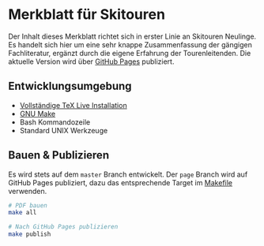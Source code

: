 # Merkblatt für Skitouren

Der Inhalt dieses Merkblatt richtet sich in erster Linie an Skitouren Neulinge.
Es handelt sich hier um eine sehr knappe Zusammenfassung der gängigen Fachliteratur, ergänzt durch die eigene Erfahrung der Tourenleitenden.
Die aktuelle Version wird über [GitHub Pages](https://sac-aarau.github.io/ski-tour-cheatsheet/Merkblatt.pdf) publiziert.

## Entwicklungsumgebung

* [Vollständige TeX Live Installation](https://tug.org/texlive/)
* [GNU Make](https://www.gnu.org/software/make/)
* Bash Kommandozeile
* Standard UNIX Werkzeuge

## Bauen & Publizieren

Es wird stets auf dem `master` Branch entwickelt.
Der `page` Branch wird auf GitHub Pages publiziert, dazu das entsprechende Target im [Makefile](./Makefile) verwenden.

```bash
# PDF bauen
make all

# Nach GitHub Pages publizieren
make publish
```
